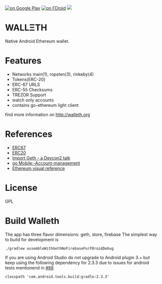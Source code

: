 [![on Google Play](http://ligi.de/img/play_badge.png)](https://play.google.com/store/apps/details?id=org.walleth)
[![on FDroid](http://ligi.de/img/fdroid_badge.png)](https://f-droid.org/repository/browse/?fdid=org.walleth)
![](https://github.com/ligi/walleth/blob/master/assets/1024x500.png)

WALLΞTH
=======

Native Android Ethereum wallet.

Features
========

 - Networks main(1), ropsten(3), rinkeby(4)
 - Tokens(ERC-20)
 - ERC-67 URLS
 - ERC-55 Checksums 
 - TREZOR Support
 - watch only accounts 
 - contains go-ethereum light client

find more information on http://walleth.org

References
==========

* [ERC67](https://github.com/ethereum/EIPs/issues/67)
* [ERC20](https://github.com/ethereum/EIPs/issues/20)
* [Import Geth - a Devcon2 talk](https://ethereum.karalabe.com/talks/2016-devcon.html#1)
* [go Mobile:-Account-management](https://github.com/ethereum/go-ethereum/wiki/Mobile:-Account-management)
* [Ethereum visual reference](https://www.ethereum.org/images/logos/Ethereum_Visual_Identity_1.0.0.pdf)

License
=======

GPL

Build Walleth
=============
The app has three flavor dimensions: geth, store, firebase 
The simplest way to build for development is 
```
./gradlew assembleWithGethNoFirebaseForFDroidDebug
```
If you are using Android Studio do not upgrade to Android plugin 3.+ but keep using the following dependency for 2.3.3 due to issues for android tests mentionend in [#88](https://github.com/walleth/walleth/pull/88)
```
classpath 'com.android.tools.build:gradle:2.3.3'
```
